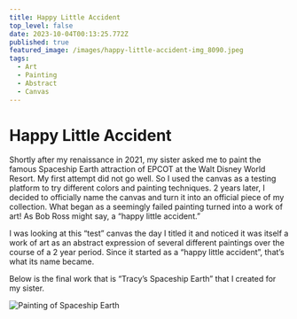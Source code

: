 ```yaml
---
title: Happy Little Accident
top_level: false
date: 2023-10-04T00:13:25.772Z
published: true
featured_image: /images/happy-little-accident-img_8090.jpeg
tags:
  - Art
  - Painting
  - Abstract
  - Canvas
---
```

# Happy Little Accident

Shortly after my renaissance in 2021, my sister asked me to paint the famous Spaceship Earth attraction of EPCOT at the Walt Disney World Resort. My first attempt did not go well. So I used the canvas as a testing platform to try different colors and painting techniques. 2 years later, I decided to officially name the canvas and turn it into an official piece of my collection. What began as a seemingly failed painting turned into a work of art! As Bob Ross might say, a “happy little accident.”

I was looking at this “test” canvas the day I titled it and noticed it was itself a work of art as an abstract expression of several different paintings over the course of a 2 year period. Since it started as a “happy little accident”, that’s what its name became.

Below is the final work that is “Tracy’s Spaceship Earth” that I created for my sister.

![Painting of Spaceship Earth](/images/tracys-spaceship-earth-img_1088.jpeg "Painting of Spaceship Earth")